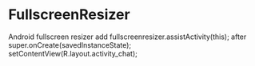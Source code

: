 # FullscreenResizer
Android fullscreen resizer
add fullscreenresizer.assistActivity(this); 
after 
super.onCreate(savedInstanceState);
setContentView(R.layout.activity_chat);
